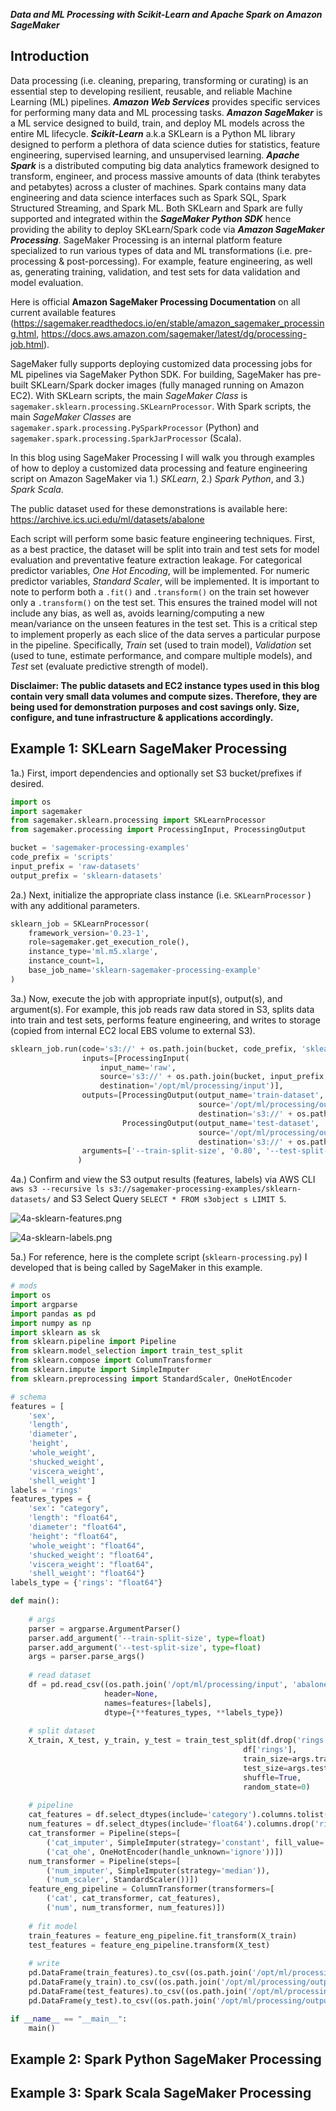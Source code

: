 ***Data and ML Processing with Scikit-Learn and Apache Spark on Amazon SageMaker***

## Introduction

Data processing (i.e. cleaning, preparing, transforming or curating) is an essential step to developing resilient, reusable, and reliable Machine Learning (ML) pipelines.  ***Amazon Web Services*** provides specific services for performing many data and ML processing tasks.  ***Amazon SageMaker*** is a ML service designed to build, train, and deploy ML models across the entire ML lifecycle. ***Scikit-Learn***  a.k.a SKLearn is a Python ML library designed to perform a plethora of data science duties for statistics, feature engineering, supervised learning, and unsupervised learning. ***Apache Spark*** is a distributed computing big data analytics framework designed to transform, engineer, and process massive amounts of data (think terabytes and petabytes) across a cluster of machines.  Spark contains many data engineering and data science interfaces such as Spark SQL, Spark Structured Streaming, and Spark ML.  Both SKLearn and Spark are fully supported and integrated within the ***SageMaker Python SDK*** hence providing the ability to deploy SKLearn/Spark code via ***Amazon SageMaker Processing***.  SageMaker Processing is an internal platform feature specialized to run various types of data and ML transformations (i.e. pre-processing & post-porcessing).  For example, feature engineering, as well as, generating training, validation, and test sets for data validation and model evaluation. 

Here is official **Amazon SageMaker Processing Documentation** on all current available features (https://sagemaker.readthedocs.io/en/stable/amazon_sagemaker_processing.html, https://docs.aws.amazon.com/sagemaker/latest/dg/processing-job.html).

SageMaker fully supports deploying customized data processing jobs for ML pipelines via SageMaker Python SDK.  For building, SageMaker has pre-built SKLearn/Spark docker images (fully managed running on Amazon EC2).  With SKLearn scripts, the main *SageMaker Class* is ```sagemaker.sklearn.processing.SKLearnProcessor```.  With Spark scripts, the main *SageMaker Classes* are ```sagemaker.spark.processing.PySparkProcessor``` (Python) and ```sagemaker.spark.processing.SparkJarProcessor``` (Scala).

In this blog using SageMaker Processing I will walk you through examples of how to deploy a customized data processing and feature engineering script on Amazon SageMaker via 1.) *SKLearn*, 2.) *Spark Python*, and 3.) *Spark Scala*.

The public dataset used for these demonstrations is available here: https://archive.ics.uci.edu/ml/datasets/abalone

Each script will perform some basic feature engineering techniques.  First, as a best practice, the dataset will be split into train and test sets for model evaluation and preventative feature extraction leakage.  For categorical predictor variables, *One Hot Encoding*, will be implemented.  For numeric predictor variables, *Standard Scaler*, will be implemented.  It is important to note to perform both a ```.fit()``` and ```.transform()``` on the train set however only a ```.transform()``` on the test set.  This ensures the trained model will not include any bias, as well as, avoids learning/computing a new mean/variance on the unseen features in the test set.  This is a critical step to implement properly as each slice of the data serves a particular purpose in the pipeline.  Specifically, *Train* set (used to train model), *Validation* set (used to tune, estimate performance, and compare multiple models), and *Test* set (evaluate predictive strength of model).

**Disclaimer: The public datasets and EC2 instance types used in this blog contain very small data volumes and compute sizes.  Therefore, they are being used for demonstration purposes and cost savings only.  Size, configure, and tune infrastructure & applications accordingly.**

## Example 1: SKLearn SageMaker Processing

1a.) First, import dependencies and optionally set S3 bucket/prefixes if desired.

```python
import os
import sagemaker
from sagemaker.sklearn.processing import SKLearnProcessor
from sagemaker.processing import ProcessingInput, ProcessingOutput

bucket = 'sagemaker-processing-examples'
code_prefix = 'scripts'
input_prefix = 'raw-datasets'
output_prefix = 'sklearn-datasets'
```

2a.) Next, initialize the appropriate class instance (i.e. ```SKLearnProcessor``` ) with any additional parameters.

```python
sklearn_job = SKLearnProcessor(
    framework_version='0.23-1',
    role=sagemaker.get_execution_role(),
    instance_type='ml.m5.xlarge',
    instance_count=1,
    base_job_name='sklearn-sagemaker-processing-example'
)
```

3a.) Now, execute the job with appropriate input(s), output(s), and argument(s).  For example, this job reads raw data stored in S3, splits data into train and test sets, performs feature engineering, and writes to storage (copied from internal EC2 local EBS volume to external S3).

```python
sklearn_job.run(code='s3://' + os.path.join(bucket, code_prefix, 'sklearn-processing.py'),
                inputs=[ProcessingInput(
                    input_name='raw',
                    source='s3://' + os.path.join(bucket, input_prefix, 'abalone.csv'),
                    destination='/opt/ml/processing/input')],
                outputs=[ProcessingOutput(output_name='train-dataset',
                                          source='/opt/ml/processing/output/train',
                                          destination='s3://' + os.path.join(bucket, output_prefix, 'train')),
                         ProcessingOutput(output_name='test-dataset',
                                          source='/opt/ml/processing/output/test',
                                          destination='s3://' + os.path.join(bucket, output_prefix, 'test'))],
                arguments=['--train-split-size', '0.80', '--test-split-size', '0.20']
               )
```

4a.) Confirm and view the S3 output results (features, labels) via AWS CLI ```aws s3 --recursive ls s3://sagemaker-processing-examples/sklearn-datasets/``` and S3 Select Query ```SELECT * FROM s3object s LIMIT 5```.

![4a-sklearn-features.png](../master/images/4a-sklearn-features.png)

![4a-sklearn-labels.png](../master/images/4a-sklearn-labels.png)

5a.)  For reference, here is the complete script (```sklearn-processing.py```) I developed that is being called by SageMaker in this example.

```python
# mods
import os
import argparse
import pandas as pd
import numpy as np
import sklearn as sk
from sklearn.pipeline import Pipeline
from sklearn.model_selection import train_test_split
from sklearn.compose import ColumnTransformer
from sklearn.impute import SimpleImputer
from sklearn.preprocessing import StandardScaler, OneHotEncoder

# schema
features = [
    'sex',
    'length',
    'diameter',
    'height',
    'whole_weight',
    'shucked_weight',
    'viscera_weight',
    'shell_weight']
labels = 'rings'
features_types = {
    'sex': "category",
    'length': "float64",
    'diameter': "float64",
    'height': "float64",
    'whole_weight': "float64",
    'shucked_weight': "float64",
    'viscera_weight': "float64",
    'shell_weight': "float64"}
labels_type = {'rings': "float64"}

def main():
    
    # args
    parser = argparse.ArgumentParser()
    parser.add_argument('--train-split-size', type=float)
    parser.add_argument('--test-split-size', type=float)
    args = parser.parse_args()
    
    # read dataset
    df = pd.read_csv((os.path.join('/opt/ml/processing/input', 'abalone.csv')),
                     header=None,
                     names=features+[labels],
                     dtype={**features_types, **labels_type})
    
    # split dataset
    X_train, X_test, y_train, y_test = train_test_split(df.drop('rings', axis=1),
                                                    df['rings'],
                                                    train_size=args.train_split_size,
                                                    test_size=args.test_split_size,
                                                    shuffle=True,
                                                    random_state=0)
    
    # pipeline
    cat_features = df.select_dtypes(include='category').columns.tolist()
    num_features = df.select_dtypes(include='float64').columns.drop('rings').tolist()
    cat_transformer = Pipeline(steps=[
        ('cat_imputer', SimpleImputer(strategy='constant', fill_value='missing')),
        ('cat_ohe', OneHotEncoder(handle_unknown='ignore'))])
    num_transformer = Pipeline(steps=[
        ('num_imputer', SimpleImputer(strategy='median')),
        ('num_scaler', StandardScaler())])
    feature_eng_pipeline = ColumnTransformer(transformers=[
        ('cat', cat_transformer, cat_features),
        ('num', num_transformer, num_features)])
    
    # fit model
    train_features = feature_eng_pipeline.fit_transform(X_train)
    test_features = feature_eng_pipeline.transform(X_test)
    
    # write
    pd.DataFrame(train_features).to_csv((os.path.join('/opt/ml/processing/output/train', 'train_features.csv')), header=False, index=False)
    pd.DataFrame(y_train).to_csv((os.path.join('/opt/ml/processing/output/train', 'train_labels.csv')), header=False, index=False)
    pd.DataFrame(test_features).to_csv((os.path.join('/opt/ml/processing/output/test', 'test_features.csv')), header=False, index=False)
    pd.DataFrame(y_test).to_csv((os.path.join('/opt/ml/processing/output/test', 'test_labels.csv')), header=False, index=False)

if __name__ == "__main__":
    main()
```

## Example 2: Spark Python SageMaker Processing

## Example 3: Spark Scala SageMaker Processing
